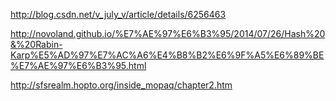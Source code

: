 http://blog.csdn.net/v_july_v/article/details/6256463

http://novoland.github.io/%E7%AE%97%E6%B3%95/2014/07/26/Hash%20&%20Rabin-Karp%E5%AD%97%E7%AC%A6%E4%B8%B2%E6%9F%A5%E6%89%BE%E7%AE%97%E6%B3%95.html

http://sfsrealm.hopto.org/inside_mopaq/chapter2.htm
